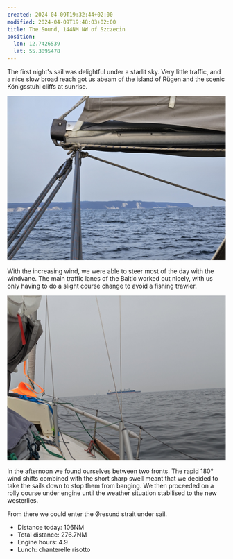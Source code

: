```yaml
---
created: 2024-04-09T19:32:44+02:00
modified: 2024-04-09T19:48:03+02:00
title: The Sound, 144NM NW of Szczecin
position:
  lon: 12.7426539
  lat: 55.3895478
---
```


The first night's sail was delightful under a starlit sky. Very little traffic, and a nice slow broad reach got us abeam of the island of Rügen and the scenic Königsstuhl cliffs at sunrise.

![Image](../2024/37e915be752886a8cca3365bc1c3a7c6.jpg) 

With the increasing wind, we were able to steer most of the day with the windvane. The main traffic lanes of the Baltic worked out nicely, with us only having to do a slight course change to avoid a fishing trawler.

![Image](../2024/522cac08202a33989c306e126da2ad99.jpg) 

In the afternoon we found ourselves between two fronts. The rapid 180° wind shifts combined with the short sharp swell meant that we decided to take the sails down to stop them from banging. We then proceeded on a rolly course under engine until the weather situation stabilised to the new westerlies.

From there we could enter the Øresund strait under sail.

* Distance today: 106NM
* Total distance: 276.7NM
* Engine hours: 4.9
* Lunch: chanterelle risotto
